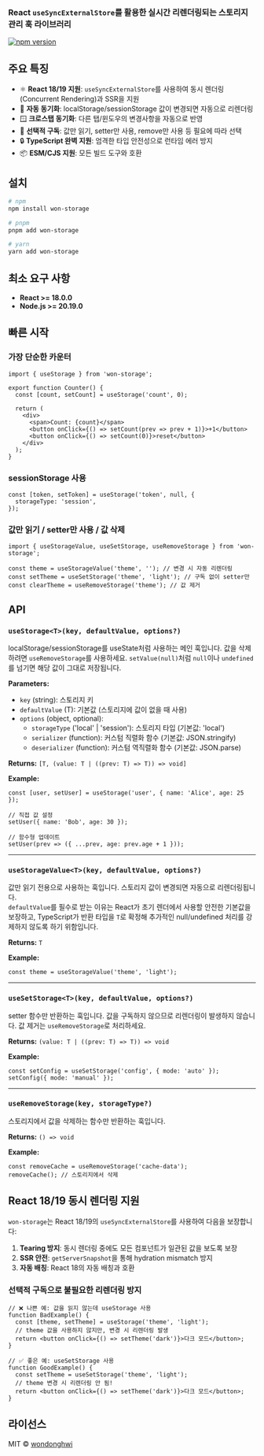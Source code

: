 ### React `useSyncExternalStore`를 활용한 실시간 리렌더링되는 스토리지 관리 훅 라이브러리

[![npm version](https://img.shields.io/npm/v/won-storage.svg)](https://www.npmjs.com/package/won-storage)

## 주요 특징

- ⚛️ **React 18/19 지원**: `useSyncExternalStore`를 사용하여 동시 렌더링(Concurrent Rendering)과 SSR을 지원
- 🔄 **자동 동기화**: localStorage/sessionStorage 값이 변경되면 자동으로 리렌더링
- 🪟 **크로스탭 동기화**: 다른 탭/윈도우의 변경사항을 자동으로 반영
- 🎯 **선택적 구독**: 값만 읽기, setter만 사용, remove만 사용 등 필요에 따라 선택
- 🔒 **TypeScript 완벽 지원**: 엄격한 타입 안전성으로 런타임 에러 방지
- 📦 **ESM/CJS 지원**: 모든 빌드 도구와 호환

## 설치

```bash
# npm
npm install won-storage

# pnpm
pnpm add won-storage

# yarn
yarn add won-storage
```

## 최소 요구 사항

- **React >= 18.0.0**
- **Node.js >= 20.19.0**

## 빠른 시작

### 가장 단순한 카운터

```tsx
import { useStorage } from 'won-storage';

export function Counter() {
  const [count, setCount] = useStorage('count', 0);

  return (
    <div>
      <span>Count: {count}</span>
      <button onClick={() => setCount(prev => prev + 1)}>+1</button>
      <button onClick={() => setCount(0)}>reset</button>
    </div>
  );
}
```

### sessionStorage 사용

```tsx
const [token, setToken] = useStorage('token', null, {
  storageType: 'session',
});
```

### 값만 읽기 / setter만 사용 / 값 삭제

```tsx
import { useStorageValue, useSetStorage, useRemoveStorage } from 'won-storage';

const theme = useStorageValue('theme', ''); // 변경 시 자동 리렌더링
const setTheme = useSetStorage('theme', 'light'); // 구독 없이 setter만
const clearTheme = useRemoveStorage('theme'); // 값 제거
```

## API

### `useStorage<T>(key, defaultValue, options?)`

localStorage/sessionStorage를 useState처럼 사용하는 메인 훅입니다.
값을 삭제하려면 `useRemoveStorage`를 사용하세요. `setValue(null)`처럼 `null`이나 `undefined`를 넘기면 해당 값이 그대로 저장됩니다.

**Parameters:**

- `key` (string): 스토리지 키
- `defaultValue` (T): 기본값 (스토리지에 값이 없을 때 사용)
- `options` (object, optional):
  - `storageType` ('local' | 'session'): 스토리지 타입 (기본값: 'local')
  - `serializer` (function): 커스텀 직렬화 함수 (기본값: JSON.stringify)
  - `deserializer` (function): 커스텀 역직렬화 함수 (기본값: JSON.parse)

**Returns:** `[T, (value: T | ((prev: T) => T)) => void]`

**Example:**

```tsx
const [user, setUser] = useStorage('user', { name: 'Alice', age: 25 });

// 직접 값 설정
setUser({ name: 'Bob', age: 30 });

// 함수형 업데이트
setUser(prev => ({ ...prev, age: prev.age + 1 }));
```

---

### `useStorageValue<T>(key, defaultValue, options?)`

값만 읽기 전용으로 사용하는 훅입니다. 스토리지 값이 변경되면 자동으로 리렌더링됩니다.  
`defaultValue`를 필수로 받는 이유는 React가 초기 렌더에서 사용할 안전한 기본값을 보장하고, TypeScript가 반환 타입을 `T`로 확정해 추가적인 null/undefined 처리를 강제하지 않도록 하기 위함입니다.

**Returns:** `T`

**Example:**

```tsx
const theme = useStorageValue('theme', 'light');
```

---

### `useSetStorage<T>(key, defaultValue, options?)`

setter 함수만 반환하는 훅입니다. 값을 구독하지 않으므로 리렌더링이 발생하지 않습니다.
값 제거는 `useRemoveStorage`로 처리하세요.

**Returns:** `(value: T | ((prev: T) => T)) => void`

**Example:**

```tsx
const setConfig = useSetStorage('config', { mode: 'auto' });
setConfig({ mode: 'manual' });
```

---

### `useRemoveStorage(key, storageType?)`

스토리지에서 값을 삭제하는 함수만 반환하는 훅입니다.

**Returns:** `() => void`

**Example:**

```tsx
const removeCache = useRemoveStorage('cache-data');
removeCache(); // 스토리지에서 삭제
```

## React 18/19 동시 렌더링 지원

`won-storage`는 React 18/19의 `useSyncExternalStore`를 사용하여 다음을 보장합니다:

1. **Tearing 방지**: 동시 렌더링 중에도 모든 컴포넌트가 일관된 값을 보도록 보장
2. **SSR 안전**: `getServerSnapshot`을 통해 hydration mismatch 방지
3. **자동 배칭**: React 18의 자동 배칭과 호환

### 선택적 구독으로 불필요한 리렌더링 방지

```tsx
// ❌ 나쁜 예: 값을 읽지 않는데 useStorage 사용
function BadExample() {
  const [theme, setTheme] = useStorage('theme', 'light');
  // theme 값을 사용하지 않지만, 변경 시 리렌더링 발생
  return <button onClick={() => setTheme('dark')}>다크 모드</button>;
}

// ✅ 좋은 예: useSetStorage 사용
function GoodExample() {
  const setTheme = useSetStorage('theme', 'light');
  // theme 변경 시 리렌더링 안 됨!
  return <button onClick={() => setTheme('dark')}>다크 모드</button>;
}
```

## 라이선스

MIT © [wondonghwi](https://github.com/wondonghwi)
